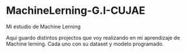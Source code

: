 # MachineLerning-G.I-CUJAE
Mi estudio de Machine Lerning

Aqui guardo distintos projectos que voy realizando en mi aprendizaje de Machine lerning. Cada uno con su dataset y modelo programado.
